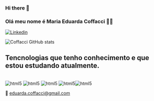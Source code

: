 ### Hi there 👋

### Olá meu nome é Maria Eduarda Coffacci 👋😊

[![Linkedin](https://img.shields.io/badge/LinkedIn-0077B5?style=for-the-badge&logo=linkedin&logoColor=white)](https://www.linkedin.com/in/maria-eduarda-coffacci-xavier-3b0205a3/)

![Coffacci GitHub stats](https://github-readme-stats.vercel.app/api?username=EduardaCoffacci&show_icons=true&theme=synthwave)

## Tencnologias que tenho conhecimento e que estou estudando atualmente.

<div style="display: inline_block"><br>
<img align="center" alt="html5" src="https://img.shields.io/badge/HTML5-E34F26?style=for-the-badge&logo=html5&logoColor=white"/>
<img align="center" alt="html5" src="https://img.shields.io/badge/CSS3-1572B6?style=for-the-badge&logo=css3&logoColor=white"/>
<img align="center" alt="html5" src="https://img.shields.io/badge/JavaScript-F7DF1E?style=for-the-badge&logo=javascript&logoColor=black"/>
<img align="center" alt="html5" src="https://img.shields.io/badge/React-20232A?style=for-the-badge&logo=react&logoColor=61DAFB"/><img align="center" alt="html5" src="https://img.shields.io/badge/TypeScript-007ACC?style=for-the-badge&logo=typescript&logoColor=white"/>
</div>

📧 eduarda.coffacci@gmail.com
